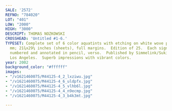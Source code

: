 ```yaml
---
SALE: '2572'
REFNO: "784020"
LOT: "401"
LOW: "2000"
HIGH: "3000"
DESCRIPT: THOMAS NOZKOWSKI
CROSSHEAD: 'Untitled #1-6.'
TYPESET: Complete set of 6 color aquatints with etching on white wove paper, 2002.  550x740
  mm; 21¾x29¼ inches (sheets), full margins.  Edition of 25.  Each signed, dated,
  numbered and annotated in pencil, verso.  Published by Simmelink/Sukimoto Editions,
  Los Angeles.  Superb impressions with vibrant colors.
year: 2002
background_color: "#ffffff"
images:
- "/v1621460075/M44125-4_2_lxziwu.jpg"
- "/v1621460075/M44125-4_6_uldpfx.jpg"
- "/v1621460075/M44125-4_5_vlhb6l.jpg"
- "/v1621460075/M44125-4_4_n9ecmp.jpg"
- "/v1621460075/M44125-4_3_b4k3mt.jpg"

---
```


